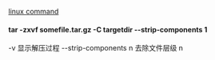 [linux command](https://jaywcjlove.gitee.io/linux-command/)

#### tar -zxvf somefile.tar.gz -C targetdir --strip-components 1

-v 显示解压过程
--strip-components n 去除文件层级 n